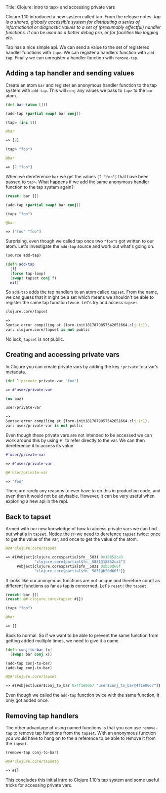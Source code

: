 Title: Clojure: intro to tap> and accessing private vars

Clojure 1.10 introduced a new system called tap. From the release notes: *tap is a shared, globally accessible system for distributing a series of informational or diagnostic values to a set of (presumably effectful) handler functions. It can be used as a better debug prn, or for facilities like logging etc.*

Tap has a nice simple api. We can send a value to the set of registered handler functions with `tap>`. We can register a handlers function with `add-tap`. Finally we can unregister a handler function with `remove-tap`.

## Adding a tap handler and sending values

Create an atom `bar` and register an anonymous handler function to the tap system with `add-tap`. This will `conj` any values we pass to `tap>` to the `bar` atom.

```clojure
(def bar (atom []))

(add-tap (partial swap! bar conj))

(tap> (inc 1))

@bar

=> [2]

(tap> "foo")

@bar

=> [2 "foo"]
```

When we dereference `bar` we get the values `[2 "foo"]` that have been passed to `tap>`. What happens if we add the same anonymous handler function to the tap system again?

```clojure
(reset! bar [])

(add-tap (partial swap! bar conj))

(tap> "foo")

@bar

=> ["foo" "foo"]
```

Surprising, even though we called tap once two `"foo"`s got written to our atom. Let's investigate the `add-tap` source and work out what's going on.

```clojure
(source add-tap)

(defn add-tap
  [f]
  (force tap-loop)
  (swap! tapset conj f)
  nil)
```

So `add-tap` adds the tap handlers to an atom called `tapset`. From the name, we can guess that it might be a set which means we shouldn't be able to register the same tap function twice. Let's try and access `tapset`.

```clojure
clojure.core/tapset

=>
Syntax error compiling at (form-init1817879857542651664.clj:1:1).
var: clojure.core/tapset is not public
```

No luck, `tapset` is not public.

## Creating and accessing private vars

In Clojure you can create private vars by adding the key `:private` to a var's metadata.

```clojure
(def ^:private private-var "foo")

=> #'user/private-var

(ns baz)

user/private-var

=>
Syntax error compiling at (form-init1817879857542651664.clj:1:1).
var: user/private-var is not public
```

Even though these private vars are not intended to be accessed we can work around this by using `#'` to refer directly to the var. We can then dereference it to access its value.

```clojure
#'user/private-var

=> #'user/private-var

@#'user/private-var

=> "foo"
```

There are rarely any reasons to ever have to do this in production code, and even then it would not be advisable. However, it can be very useful when exploring a new api in the repl.

## Back to tapset

Armed with our new knowledge of how to access private vars we can find out what's in `tapset`. Notice the `@@` we need to derefence `tapset` twice: once to get the value of the var, and once to get the value of the atom.

```clojure
@@#'clojure.core/tapset

=> #{#object[clojure.core$partial$fn__5831 0x18852ca3
             "clojure.core$partial$fn__5831@18852ca3"]
     #object[clojure.core$partial$fn__5831 0xb50d66f
             "clojure.core$partial$fn__5831@b50d66f"]}
```

It looks like our anonymous functions are not unique and therefore count as different functions as far as tap is concerned. Let's `reset!` the `tapset`.

```clojure
(reset! bar [])
(reset! @#'clojure.core/tapset #{})

(tap> "foo")

@bar

=> []
```

Back to normal. So if we want to be able to prevent the same function from getting added multiple times, we need to give it a name.

```clojure
(defn conj-to-bar [x]
  (swap! bar conj x))

(add-tap conj-to-bar)
(add-tap conj-to-bar)

@@#'clojure.core/tapset

=> #{#object[user$conj_to_bar 0x4f1e0067 "user$conj_to_bar@4f1e0067"]}
```

Even though we called the `add-tap` function twice with the same function, it only got added once.

## Removing tap handlers

The other advantage of using named functions is that you can use `remove-tap` to remove tap functions from the `tapset`. With an anonymous function you would have to hang on to the a reference to be able to remove it from the `tapset`.

```clojure
(remove-tap conj-to-bar)

@@#'clojure.core/tapsetg

=> #{}
```

This concludes this initial intro to Clojure 1.10's tap system and some useful tricks for accessing private vars.
